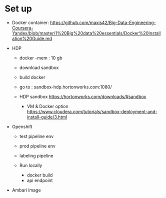 # Set up 
- Docker container: https://github.com/maxis42/Big-Data-Engineering-Coursera-Yandex/blob/master/1%20Big%20data%20essentials/Docker%20Installation%20Guide.md


- HDP 
    - docker 
        -mem : 10 gb
    - download sandbox 
    - build docker 
    - go to : sandbox-hdp.hortonworks.com:1080/

    - HDP sandbox https://hortonworks.com/downloads/#sandbox
        - VM & Docker option
        https://www.cloudera.com/tutorials/sandbox-deployment-and-install-guide/3.html
        



- Openshift 
    - test pipeline env
    - prod pipeline env 
    - labeling pipeline 

    - Run locally 
        - docker build 
        - api endpoint 
        



- Ambari image 

